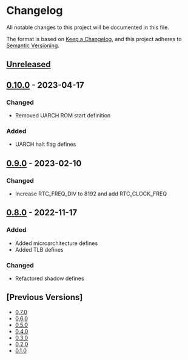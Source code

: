# Changelog
All notable changes to this project will be documented in this file.

The format is based on [Keep a Changelog](https://keepachangelog.com/en/1.0.0/),
and this project adheres to [Semantic Versioning](https://semver.org/spec/v2.0.0.html).

## [Unreleased]

## [0.10.0] - 2023-04-17
### Changed
- Removed UARCH ROM start definition

### Added
- UARCH halt flag defines

## [0.9.0] - 2023-02-10
### Changed
- Increase RTC\_FREQ\_DIV to 8192 and add RTC\_CLOCK\_FREQ

## [0.8.0] - 2022-11-17
### Added
- Added microarchitecture defines
- Added TLB defines

### Changed
- Refactored shadow defines

## [Previous Versions]
- [0.7.0]
- [0.6.0]
- [0.5.0]
- [0.4.0]
- [0.3.0]
- [0.2.0]
- [0.1.0]

[Unreleased]: https://github.com/cartesi/machine-emulator-defines/compare/v0.10.0...HEAD
[0.10.0]: https://github.com/cartesi/machine-emulator-defines/releases/tag/v0.10.0
[0.9.0]: https://github.com/cartesi/machine-emulator-defines/releases/tag/v0.9.0
[0.8.0]: https://github.com/cartesi/machine-emulator-defines/releases/tag/v0.8.0
[0.7.0]: https://github.com/cartesi/machine-emulator-defines/releases/tag/v0.7.0
[0.6.0]: https://github.com/cartesi/machine-emulator-defines/releases/tag/v0.6.0
[0.5.0]: https://github.com/cartesi/machine-emulator-defines/releases/tag/v0.5.0
[0.4.0]: https://github.com/cartesi/machine-emulator-defines/releases/tag/v0.4.0
[0.3.0]: https://github.com/cartesi/machine-emulator-defines/releases/tag/v0.3.0
[0.2.0]: https://github.com/cartesi/machine-emulator-defines/releases/tag/v0.2.0
[0.1.0]: https://github.com/cartesi/machine-emulator-defines/releases/tag/v0.1.0
